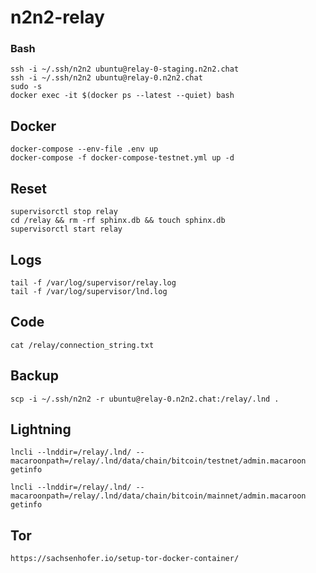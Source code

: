 # n2n2-relay

### Bash
```
ssh -i ~/.ssh/n2n2 ubuntu@relay-0-staging.n2n2.chat
ssh -i ~/.ssh/n2n2 ubuntu@relay-0.n2n2.chat
sudo -s
docker exec -it $(docker ps --latest --quiet) bash
```

## Docker

```
docker-compose --env-file .env up 
docker-compose -f docker-compose-testnet.yml up -d
```

## Reset 
```
supervisorctl stop relay
cd /relay && rm -rf sphinx.db && touch sphinx.db 
supervisorctl start relay
```

## Logs
```
tail -f /var/log/supervisor/relay.log
tail -f /var/log/supervisor/lnd.log
```

## Code
```
cat /relay/connection_string.txt 
```

## Backup
```
scp -i ~/.ssh/n2n2 -r ubuntu@relay-0.n2n2.chat:/relay/.lnd .

```

## Lightning

```
lncli --lnddir=/relay/.lnd/ --macaroonpath=/relay/.lnd/data/chain/bitcoin/testnet/admin.macaroon getinfo

lncli --lnddir=/relay/.lnd/ --macaroonpath=/relay/.lnd/data/chain/bitcoin/mainnet/admin.macaroon getinfo
```

## Tor

```
https://sachsenhofer.io/setup-tor-docker-container/
```